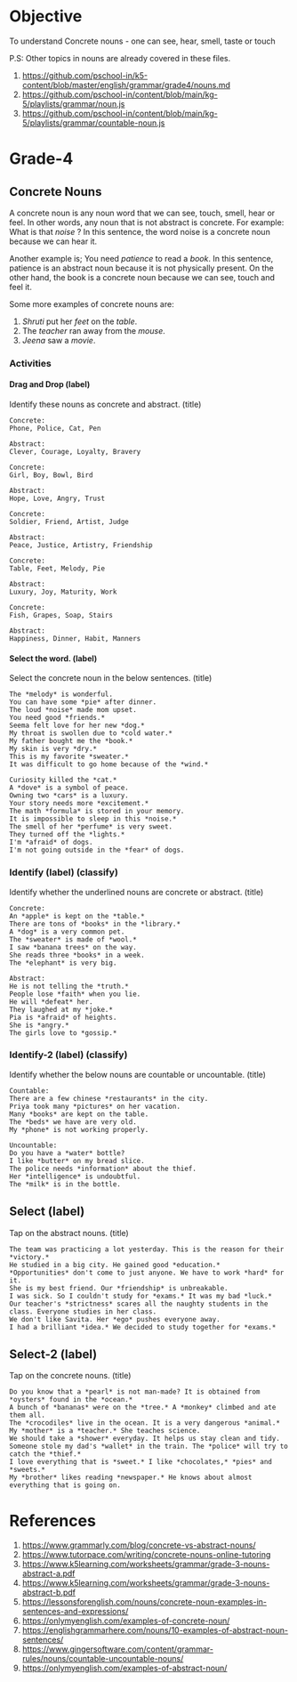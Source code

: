 # Objective

To understand Concrete nouns - one can see, hear, smell, taste or touch

P.S: Other topics in nouns are already covered in these files.
1. https://github.com/pschool-in/k5-content/blob/master/english/grammar/grade4/nouns.md
2. https://github.com/pschool-in/content/blob/main/kg-5/playlists/grammar/noun.js
3. https://github.com/pschool-in/content/blob/main/kg-5/playlists/grammar/countable-noun.js

# Grade-4

## Concrete Nouns

A concrete noun is any noun word that we can see, touch, smell, hear or feel. In other words, any noun that is not abstract is concrete. For example:
What is that *noise* ?
In this sentence, the word noise is a concrete noun because we can hear it.

Another example is;
You need *patience* to read a *book*.
In this sentence, patience is an abstract noun because it is not physically present. On the other hand, the book is a concrete noun because we can see, touch and feel it.

Some more examples of concrete nouns are:
1. *Shruti* put her *feet* on the *table*.
2. The *teacher* ran away from the *mouse*.
3. *Jeena* saw a *movie*.

### Activities

#### Drag and Drop (label)

Identify these nouns as concrete and abstract. (title)
```
Concrete:
Phone, Police, Cat, Pen

Abstract:
Clever, Courage, Loyalty, Bravery
```

```
Concrete:
Girl, Boy, Bowl, Bird

Abstract:
Hope, Love, Angry, Trust
```

```
Concrete:
Soldier, Friend, Artist, Judge

Abstract:
Peace, Justice, Artistry, Friendship
```

```
Concrete:
Table, Feet, Melody, Pie

Abstract:
Luxury, Joy, Maturity, Work
```

```
Concrete:
Fish, Grapes, Soap, Stairs

Abstract:
Happiness, Dinner, Habit, Manners
```

#### Select the word. (label)

Select the concrete noun in the below sentences. (title)
```
The *melody* is wonderful.
You can have some *pie* after dinner.
The loud *noise* made mom upset.
You need good *friends.*
Seema felt love for her new *dog.*
My throat is swollen due to *cold water.*
My father bought me the *book.*
My skin is very *dry.*
This is my favorite *sweater.*
It was difficult to go home because of the *wind.*
```

```
Curiosity killed the *cat.*
A *dove* is a symbol of peace.
Owning two *cars* is a luxury.
Your story needs more *excitement.*
The math *formula* is stored in your memory.
It is impossible to sleep in this *noise.*
The smell of her *perfume* is very sweet.
They turned off the *lights.*
I'm *afraid* of dogs.
I'm not going outside in the *fear* of dogs.
```

### Identify (label) (classify)

Identify whether the underlined nouns are concrete or abstract. (title)
```
Concrete:
An *apple* is kept on the *table.*
There are tons of *books* in the *library.*
A *dog* is a very common pet.
The *sweater* is made of *wool.*
I saw *banana trees* on the way.
She reads three *books* in a week.
The *elephant* is very big.

Abstract:
He is not telling the *truth.*
People lose *faith* when you lie.
He will *defeat* her.
They laughed at my *joke.*
Pia is *afraid* of heights.
She is *angry.*
The girls love to *gossip.*
```

### Identify-2 (label) (classify)

Identify whether the below nouns are countable or uncountable. (title)
```
Countable:
There are a few chinese *restaurants* in the city.
Priya took many *pictures* on her vacation.
Many *books* are kept on the table.
The *beds* we have are very old.
My *phone* is not working properly.

Uncountable:
Do you have a *water* bottle?
I like *butter* on my bread slice.
The police needs *information* about the thief.
Her *intelligence* is undoubtful.
The *milk* is in the bottle.
```

## Select (label)

Tap on the abstract nouns. (title)
```
The team was practicing a lot yesterday. This is the reason for their *victory.*
He studied in a big city. He gained good *education.*
*Opportunities* don't come to just anyone. We have to work *hard* for it.
She is my best friend. Our *friendship* is unbreakable.
I was sick. So I couldn't study for *exams.* It was my bad *luck.*
Our teacher's *strictness* scares all the naughty students in the class. Everyone studies in her class.
We don't like Savita. Her *ego* pushes everyone away.
I had a brilliant *idea.* We decided to study together for *exams.* 
```

## Select-2 (label)

Tap on the concrete nouns. (title)
```
Do you know that a *pearl* is not man-made? It is obtained from *oysters* found in the *ocean.*
A bunch of *bananas* were on the *tree.* A *monkey* climbed and ate them all.
The *crocodiles* live in the ocean. It is a very dangerous *animal.*
My *mother* is a *teacher.* She teaches science.
We should take a *shower* everyday. It helps us stay clean and tidy.
Someone stole my dad's *wallet* in the train. The *police* will try to catch the *thief.*
I love everything that is *sweet.* I like *chocolates,* *pies* and *sweets.*
My *brother* likes reading *newspaper.* He knows about almost everything that is going on.
```

# References

1. https://www.grammarly.com/blog/concrete-vs-abstract-nouns/
2. https://www.tutorpace.com/writing/concrete-nouns-online-tutoring
3. https://www.k5learning.com/worksheets/grammar/grade-3-nouns-abstract-a.pdf
4. https://www.k5learning.com/worksheets/grammar/grade-3-nouns-abstract-b.pdf
5. https://lessonsforenglish.com/nouns/concrete-noun-examples-in-sentences-and-expressions/
6. https://onlymyenglish.com/examples-of-concrete-noun/
7. https://englishgrammarhere.com/nouns/10-examples-of-abstract-noun-sentences/
8. https://www.gingersoftware.com/content/grammar-rules/nouns/countable-uncountable-nouns/
9. https://onlymyenglish.com/examples-of-abstract-noun/
